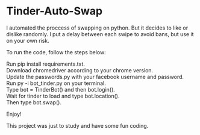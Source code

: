 # Tinder-Auto-Swap
I automated the proccess of swapping on python. But it decides to like or dislike randomly. I put a delay between each swipe to avoid bans, but use it on your own risk.

To run the code, follow the steps below:

Run pip install requirements.txt.<br/>
Download chromedriver according to your chrome version.<br/>
Update the passwords.py with your facebook username and password.<br/>
Run py -i bot_tinder.py on your terminal.<br/>
Type bot = TinderBot() and then bot.login().<br/>
Wait for tinder to load and type bot.location().<br/>
Then type bot.swap().<br/>

Enjoy!

This project was just to study and have some fun coding.
